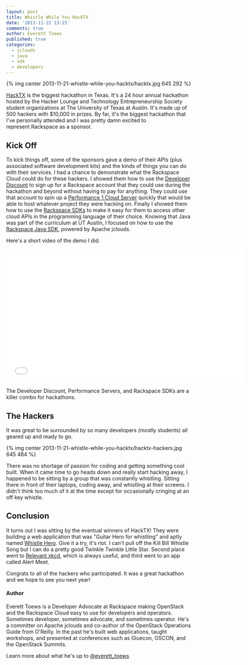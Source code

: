 ```yaml
---
layout: post
title: Whistle While You HackTX
date: '2013-11-22 13:15'
comments: true
author: Everett Toews
published: true
categories:
  - jclouds
  - java
  - sdk
  - developers
---
```

{% img center 2013-11-21-whistle-while-you-hacktx/hacktx.jpg 645 292 %}

[HackTX](http://hacktx.com/) is the biggest hackathon in Texas. It's a 24 hour annual hackathon hosted by the Hacker Lounge and Technology Entrepreneurship Society student organizations at The University of Texas at Austin. It's made up of 500 hackers with $10,000 in prizes. By far, it's the biggest hackathon that I've personally attended and I was pretty damn excited to represent Rackspace as a sponsor.

<!-- more -->

## Kick Off

To kick things off, some of the sponsors gave a demo of their APIs (plus associated software development kits) and the kinds of things you can do with their services. I had a chance to demonstrate what the Rackspace Cloud could do for these hackers. I showed them how to use the [Developer Discount](http://developer.rackspace.com/devtrial/) to sign up for a Rackspace account that they could use during the hackathon and beyond without having to pay for anything. They could use that account to spin up a [Performance 1 Cloud Server](http://developer.rackspace.com/blog/welcome-to-performance-cloud-servers-have-some-benchmarks.html) quickly that would be able to host whatever project they were hacking on. Finally I showed them how to use the [Rackspace SDKs](http://developer.rackspace.com/#home-sdks) to make it easy for them to access other cloud APIs in the programming language of their choice. Knowing that Java was part of the curriculum at UT Austin, I focused on how to use the [Rackspace Java SDK](http://jclouds.apache.org/guides/rackspace/), powered by Apache jclouds.

Here's a short video of the demo I did.

<center><iframe width="640" height="360" src="//www.youtube.com/embed/H05ljouBtzY?rel=0" frameborder="0" allowfullscreen></iframe></center>

The Developer Discount, Performance Servers, and Rackspace SDKs are a killer combo for hackathons.

## The Hackers

It was great to be surrounded by so many developers (mostly students) all geared up and ready to go.

{% img center 2013-11-21-whistle-while-you-hacktx/hacktx-hackers.jpg 645 484 %}

There was no shortage of passion for coding and getting something cool built. When it came time to go heads down and really start hacking away, I happened to be sitting by a group that was constantly whistling. Sitting there in front of their laptops, coding away, and whistling at their screens. I didn't think too much of it at the time except for occasionally cringing at an off key whistle.

## Conclusion

It turns out I was sitting by the eventual winners of HackTX! They were building a web application that was "Guitar Hero for whistling" and aptly named [Whistle Hero](http://whistle.riceapps.org/). Give it a try, it's riot. I can't pull off the Kill Bill Whistle Song but I can do a pretty good Twinkle Twinkle Little Star. Second place went to [Relevant xkcd](http://relevantxkcd.appspot.com/), which is always useful, and third went to an app called Alert Meet.

Congrats to all of the hackers who participated. It was a great hackathon and we hope to see you next year!

#### Author

Everett Toews is a Developer Advocate at Rackspace making OpenStack and the Rackspace Cloud easy to use for developers and operators. Sometimes developer, sometimes advocate, and sometimes operator. He's a committer on Apache jclouds and co-author of the OpenStack Operations Guide from O'Reilly. In the past he's built web applications, taught workshops, and presented at conferences such as Gluecon, OSCON, and the OpenStack Summits.

Learn more about what he's up to [@everett_toews](http://twitter.com/everett_toews)
